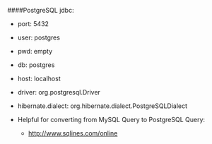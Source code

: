 ####PostgreSQL jdbc: 

* port: 5432
* user: postgres
* pwd: empty
* db: postgres
* host: localhost
* driver: org.postgresql.Driver
* hibernate.dialect: org.hibernate.dialect.PostgreSQLDialect 

* Helpful for converting from MySQL Query to PostgreSQL Query:
    * http://www.sqlines.com/online

